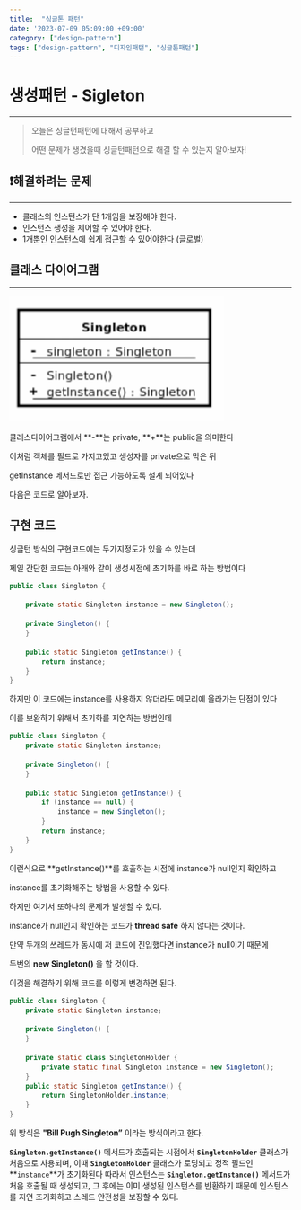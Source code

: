```yaml
---
title:  "싱글톤 패턴"
date: '2023-07-09 05:09:00 +09:00'
category: ["design-pattern"]
tags: ["design-pattern", "디자인패턴", "싱글톤패턴"]
---
```


# 생성패턴 - Sigleton

---

> 오늘은 싱글턴패턴에 대해서 공부하고
> 
> 
> 어떤 문제가 생겼을때 싱글턴패턴으로 해결 할 수 있는지 알아보자!
> 

## ❗️해결하려는 문제

---

- 클래스의 인스턴스가 단 1개임을 보장해야 한다.
- 인스턴스 생성을 제어할 수 있어야 한다.
- 1개뿐인 인스턴스에 쉽게 접근할 수 있어야한다 (글로벌)

## 클래스 다이어그램

---

![singleton](../assets/img/posts/singleton.png)

클래스다이어그램에서 **-**는 private,  **+**는 public을 의미한다

이처럼  객체를 필드로 가지고있고 생성자를 private으로 막은 뒤 

getInstance 메서드로만 접근 가능하도록 설계 되어있다

다음은 코드로 알아보자.

## 구현 코드

싱글턴 방식의 구현코드에는 두가지정도가 있을 수 있는데

제일 간단한 코드는 아래와 같이 생성시점에 초기화를 바로 하는 방법이다

```java
public class Singleton {

    private static Singleton instance = new Singleton();

    private Singleton() {
    }

    public static Singleton getInstance() {
        return instance;
    }
}
```

하지만 이 코드에는 instance를 사용하지 않더라도 메모리에 올라가는 단점이 있다

이를 보완하기 위해서 초기화를 지연하는 방법인데

```java
public class Singleton {
    private static Singleton instance;

    private Singleton() {
    }

    public static Singleton getInstance() {
        if (instance == null) {
            instance = new Singleton();
        }
        return instance;
    }
}
```

이런식으로 **getInstance()**를 호출하는 시점에 instance가 null인지 확인하고

instance를 초기화해주는 방법을 사용할 수 있다.

하지만 여기서 또하나의 문제가 발생할 수 있다.

instance가 null인지 확인하는 코드가 **thread safe** 하지 않다는 것이다.

만약 두개의 쓰레드가 동시에 저 코드에 진입했다면 instance가 null이기 때문에

두번의 **new Singleton()** 을 할 것이다.

이것을 해결하기 위해 코드를 이렇게 변경하면 된다.

```java
public class Singleton {
    private static Singleton instance;

    private Singleton() {
    }

    private static class SingletonHolder {
        private static final Singleton instance = new Singleton();
    }
    public static Singleton getInstance() {
        return SingletonHolder.instance;
    }
}
```

위 방식은 **"Bill Pugh Singleton”** 이라는 방식이라고 한다.

**`Singleton.getInstance()`** 메서드가 호출되는 시점에서 **`SingletonHolder`** 클래스가 처음으로 사용되며, 이때 **`SingletonHolder`** 클래스가 로딩되고 정적 필드인 **`instance`**가 초기화된다 따라서 인스턴스는 **`Singleton.getInstance()`** 메서드가 처음 호출될 때 생성되고, 그 후에는 이미 생성된 인스턴스를 반환하기
때문에 인스턴스를 지연 초기화하고 스레드 안전성을 보장할 수 있다.
